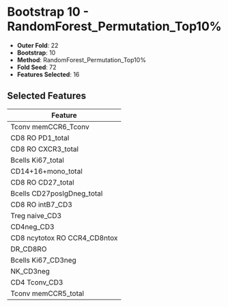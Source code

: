 # Bootstrap 10 - RandomForest_Permutation_Top10%

- **Outer Fold**: 22
- **Bootstrap**: 10
- **Method**: RandomForest_Permutation_Top10%
- **Fold Seed**: 72
- **Features Selected**: 16

## Selected Features

| Feature |
|---------|
| Tconv memCCR6_Tconv |
| CD8 RO PD1_total |
| CD8 RO CXCR3_total |
| Bcells Ki67_total |
| CD14+16+mono_total |
| CD8 RO CD27_total |
| Bcells CD27posIgDneg_total |
| CD8 RO intB7_CD3 |
| Treg naive_CD3 |
| CD4neg_CD3 |
| CD8 ncytotox RO CCR4_CD8ntox |
| DR_CD8RO |
| Bcells Ki67_CD3neg |
| NK_CD3neg |
| CD4 Tconv_CD3 |
| Tconv memCCR5_total |
